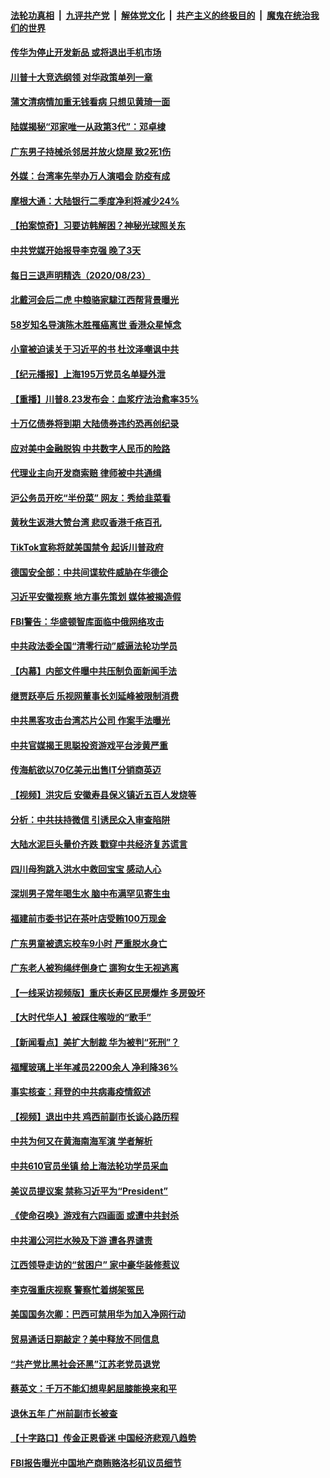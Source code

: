 

####  [法轮功真相](../../../../basic/blob/master/README.md?t=08241931) &nbsp;|&nbsp; [九评共产党](../../../../9ping.md/blob/master/README.md?t=08241931) &nbsp;|&nbsp; [解体党文化](../../../../jtdwh.md/blob/master/README.md?t=08241931)  &nbsp;|&nbsp; [共产主义的终极目的](../../../../gczydzjmd.md/blob/master/README.md?t=08241931) &nbsp;|&nbsp; [魔鬼在统治我们的世界](../../../../mgztzwmdsj.md/blob/master/README.md?t=08241931) 

#### [传华为停止开发新品 或将退出手机市场](../pages/nsc413/n12352870.md?t=08241931) 


#### [川普十大竞选纲领 对华政策单列一章](../pages/nsc413/n12353401.md?t=08241931) 

#### [蒲文清病情加重无钱看病 只想见黄琦一面](../pages/nsc413/n12353448.md?t=08241931) 

#### [陆媒揭秘“邓家唯一从政第3代”：邓卓棣](../pages/nsc413/n12353143.md?t=08241931) 

#### [广东男子持械杀邻居并放火烧屋 致2死1伤](../pages/nsc413/n12352821.md?t=08241931) 

#### [外媒：台湾率先举办万人演唱会 防疫有成](../pages/nsc413/n12352844.md?t=08241931) 

#### [摩根大通：大陆银行二季度净利将减少24%](../pages/nsc413/n12352303.md?t=08241931) 

#### [【拍案惊奇】习要访韩解困？神秘光球照关东](../pages/nsc413/n12352600.md?t=08241931) 

#### [中共党媒开始报导李克强 晚了3天](../pages/nsc413/n12352572.md?t=08241931) 

#### [每日三退声明精选（2020/08/23）](../pages/nsc413/n12352626.md?t=08241931) 

#### [北戴河会后二虎 中粮骆家駹江西帮背景曝光](../pages/nsc413/n12352320.md?t=08241931) 

#### [58岁知名导演陈木胜罹癌离世 香港众星悼念](../pages/nsc413/n12352130.md?t=08241931) 

#### [小童被迫读关于习近平的书 杜汶泽嘲讽中共](../pages/nsc413/n12351932.md?t=08241931) 

#### [【纪元播报】上海195万党员名单疑外泄](../pages/nsc413/n12351109.md?t=08241931) 

#### [【重播】川普8.23发布会：血浆疗法治愈率35%](../pages/nsc413/n12351841.md?t=08241931) 

#### [十万亿债券将到期 大陆债券违约恐再创纪录](../pages/nsc413/n12352021.md?t=08241931) 

#### [应对美中金融脱钩 中共数字人民币的险路](../pages/nsc413/n12350935.md?t=08241931) 

#### [代理业主向开发商索赔 律师被中共通缉](../pages/nsc413/n12351929.md?t=08241931) 

#### [沪公务员开吃“半份菜” 网友：秀给韭菜看](../pages/nsc413/n12351826.md?t=08241931) 

#### [黄秋生返港大赞台湾 悲叹香港千疮百孔](../pages/nsc413/n12351787.md?t=08241931) 

#### [TikTok宣称将就美国禁令 起诉川普政府](../pages/nsc413/n12351752.md?t=08241931) 

#### [德国安全部：中共间谍软件威胁在华德企](../pages/nsc413/n12351630.md?t=08241931) 

#### [习近平安徽视察 地方事先策划 媒体被揭造假](../pages/nsc413/n12350776.md?t=08241931) 

#### [FBI警告：华盛顿智库面临中俄网络攻击](../pages/nsc413/n12351494.md?t=08241931) 

#### [中共政法委全国“清零行动”威逼法轮功学员](../pages/nsc413/n12350055.md?t=08241931) 


#### [【内幕】内部文件曝中共压制负面新闻手法](../pages/nsc413/n12341252.md?t=08241931) 

#### [继贾跃亭后 乐视网董事长刘延峰被限制消费](../pages/nsc413/n12351344.md?t=08241931) 

#### [中共黑客攻击台湾芯片公司 作案手法曝光](../pages/nsc413/n12350422.md?t=08241931) 

#### [中共官媒揭王思聪投资游戏平台涉黄严重](../pages/nsc413/n12351212.md?t=08241931) 

#### [传海航欲以70亿美元出售IT分销商英迈](../pages/nsc413/n12351227.md?t=08241931) 

#### [【视频】洪灾后 安徽寿县保义镇近五百人发烧等](../pages/nsc413/n12351165.md?t=08241931) 

#### [分析：中共扶持微信 引诱民众入审查陷阱](../pages/nsc413/n12346977.md?t=08241931) 

#### [大陆水泥巨头量价齐跌 戳穿中共经济复苏谎言](../pages/nsc413/n12351022.md?t=08241931) 

#### [四川母狗跳入洪水中救回宝宝 感动人心](../pages/nsc413/n12351096.md?t=08241931) 

#### [深圳男子常年喝生水 脑中布满罕见寄生虫](../pages/nsc413/n12351153.md?t=08241931) 

#### [福建前市委书记在茶叶店受贿100万现金](../pages/nsc413/n12351052.md?t=08241931) 

#### [广东男童被遗忘校车9小时 严重脱水身亡](../pages/nsc413/n12351070.md?t=08241931) 

#### [广东老人被狗绳绊倒身亡 遛狗女生无视逃离](../pages/nsc413/n12351111.md?t=08241931) 

#### [【一线采访视频版】重庆长寿区民房爆炸 多房毁坏](../pages/nsc413/n12349795.md?t=08241931) 

#### [【大时代华人】被踩住喉咙的“歌手”](../pages/nsc413/n12350800.md?t=08241931) 

#### [【新闻看点】美扩大制裁 华为被判“死刑”？](../pages/nsc413/n12350600.md?t=08241931) 

#### [福耀玻璃上半年减员2200余人 净利降36%](../pages/nsc413/n12350652.md?t=08241931) 

#### [事实核查：拜登的中共病毒疫情叙述](../pages/nsc413/n12350468.md?t=08241931) 

#### [【视频】退出中共 鸡西前副市长谈心路历程](../pages/nsc413/n12350582.md?t=08241931) 

#### [中共为何又在黄海南海军演 学者解析](../pages/nsc413/n12350431.md?t=08241931) 

#### [中共610官员坐镇 给上海法轮功学员采血](../pages/nsc413/n12350295.md?t=08241931) 

#### [美议员提议案 禁称习近平为“President”](../pages/nsc413/n12350523.md?t=08241931) 

#### [《使命召唤》游戏有六四画面 或遭中共封杀](../pages/nsc413/n12350398.md?t=08241931) 

#### [中共湄公河拦水殃及下游 遭各界谴责](../pages/nsc413/n12350319.md?t=08241931) 

#### [江西领导走访的“贫困户” 家中豪华装修惹议](../pages/nsc413/n12350304.md?t=08241931) 

#### [李克强重庆视察 警察忙着绑架冤民](../pages/nsc413/n12350182.md?t=08241931) 

#### [美国国务次卿：巴西可禁用华为加入净网行动](../pages/nsc413/n12350213.md?t=08241931) 

#### [贸易通话日期敲定？美中释放不同信息](../pages/nsc413/n12349839.md?t=08241931) 

#### [“共产党比黑社会还黑”江苏老党员退党](../pages/nsc413/n12348654.md?t=08241931) 

#### [蔡英文：千万不能幻想卑躬屈膝能换来和平](../pages/nsc413/n12350106.md?t=08241931) 

#### [退休五年 广州前副市长被查](../pages/nsc413/n12350041.md?t=08241931) 

#### [【十字路口】传金正恩昏迷 中国经济悲观八趋势](../pages/nsc413/n12349392.md?t=08241931) 

#### [FBI报告曝光中国地产商贿赂洛杉矶议员细节](../pages/nsc413/n12347857.md?t=08241931) 

